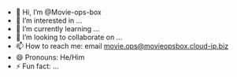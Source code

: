 - 👋 Hi, I’m @Movie-ops-box
- 👀 I’m interested in ...
- 🌱 I’m currently learning ...
- 💞️ I’m looking to collaborate on ...
- 📫 How to reach me: email movie.ops@movieopsbox.cloud-ip.biz
- 😄 Pronouns: He/Him
- ⚡ Fun fact: ...

<!---
Movie-ops-box/Movie-ops-box is a ✨ special ✨ repository because its `README.md` (this file) appears on your GitHub profile.
You can click the Preview link to take a look at your changes.
--->
